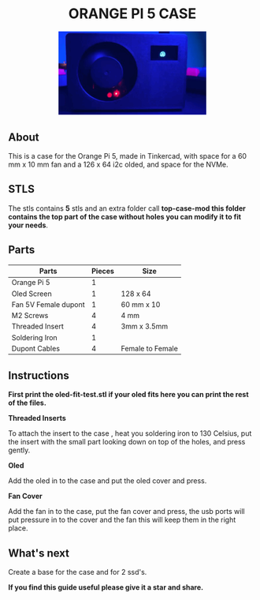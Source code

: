 <div align='center'>
<h1>ORANGE PI  5 CASE</h1>
</div>

<div align='center'>
<img src="./assets/mediaserver.GIF" alt="orange pi 5 case" width="300"/>
</div>

## About

This is a case for the Orange Pi 5, made in Tinkercad, with space for a 60 mm x 10 mm fan and a 126 x 64 i2c olded, and space for the NVMe.


## STLS

The stls contains **5** stls and an extra folder call **top-case-mod this folder contains the top part of the case without holes you can modify it to fit your needs**.

## Parts

| Parts                | Pieces   |   Size                | 
| -------------------  | -------- | --------------------- | 
| Orange Pi 5          |    1     |                      | 
| Oled Screen          |    1     | 128 x 64              | 
| Fan 5V Female dupont |    1     | 60 mm x 10            | 
| M2 Screws            |    4     | 4 mm                  | 
| Threaded Insert      |    4     | 3mm x 3.5mm           | 
| Soldering Iron       |    1     |                      | 
| Dupont Cables        |    4     | Female to Female      | 



## Instructions

**First print the oled-fit-test.stl if your oled fits here you can print the rest of the files.**

**Threaded Inserts**

To attach the insert to the case , heat you soldering iron to 130 Celsius, put the insert with the small part looking down on top of the holes, and press gently.

**Oled**

Add the oled in to the case and put the oled cover and press.

**Fan Cover**

Add the fan in to the case, put the fan cover and press, the usb ports will put pressure in to the cover and the fan this will keep them in the right place.

## What's  next

Create a  base for the case and for 2 ssd's.

**If you find this guide useful please give it a star and share.**
